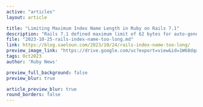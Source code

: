 ```yaml
---
active: "articles"
layout: article

title: "Limiting Maximum Index Name Length in Ruby on Rails 7.1"
description: "Rails 7.1 defined maximum limit of 62 bytes for auto-generated index names."
file: "2023-10-25-rails-index-name-too-long.md"
link: https://blog.saeloun.com/2023/10/24/rails-index-name-too-long/
preview_image_link: "https://drive.google.com/uc?export=view&id=1W68dquYJeeV0JtY78a7SmQ8z0IhEhc3B"
tags: Oct2023
author: 'Ruby News'

preview_full_background: false
preview_blur: true

article_preview_blur: true
round_borders: false
---
```

